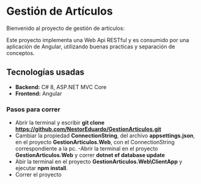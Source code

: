 # Gestión de Artículos

Bienvenido al proyecto de gestión de artículos:

Este proyecto implementa una Web Api RESTful y es consumido por una aplicación de Angular, utilizando buenas practicas y separación de conceptos.

## Tecnologías usadas
- **Backend:** C# 8, ASP.NET MVC Core
- **Frontend:** Angular

### Pasos para correr
- Abrir la terminal y escribir **git clone https://github.com/NestorEduardo/GestionArticulos.git**
- Cambiar la propiedad **ConnectionString**, del archivo **appsettings.json**, en el proyecto **GestionArticulos.Web**, con el ConnectionString correspondiente a la pc.
-Abrir la terminal en el proyecto **GestionArticulos.Web** y correr **dotnet ef database update**
- Abir la terminal en el proyecto **GestionArticulos.Web\ClientApp** y ejecutar **npm install**.
- Correr el proyecto
